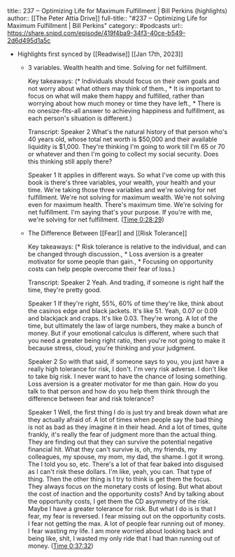 title:: 237 ‒ Optimizing Life for Maximum Fulfillment | Bill Perkins (highlights)
author:: [[The Peter Attia Drive]]
full-title:: "\#237 ‒ Optimizing Life for Maximum Fulfillment | Bill Perkins"
category:: #podcasts
url:: https://share.snipd.com/episode/419f4ba9-34f3-40ce-b549-2d6d495d1a5c

- Highlights first synced by [[Readwise]] [[Jan 17th, 2023]]
	- 3 variables. Wealth health and time. Solving for net fulfillment.
	  
	  Key takeaways:
	  (* Individuals should focus on their own goals and not worry about what others may think of them., * It is important to focus on what will make them happy and fulfilled, rather than worrying about how much money or time they have left., * There is no onesize-fits-all answer to achieving happiness and fulfillment, as each person's situation is different.)
	  
	  Transcript:
	  Speaker 2
	  What's the natural history of that person who's 40 years old, whose total net worth is $50,000 and their available liquidity is $1,000. They're thinking I'm going to work till I'm 65 or 70 or whatever and then I'm going to collect my social security. Does this thinking still apply there?
	  
	  Speaker 1
	  It applies in different ways. So what I've come up with this book is there's three variables, your wealth, your health and your time. We're taking those three variables and we're solving for net fulfillment. We're not solving for maximum wealth. We're not solving even for maximum health. There's maximum time. We're solving for net fulfillment. I'm saying that's your purpose. If you're with me, we're solving for net fulfillment. ([Time 0:28:29](https://share.snipd.com/snip/5162aaae-3cac-461f-96a5-4c2d4219d559))
	- The Difference Between [[Fear]] and [[Risk Tolerance]]
	  
	  Key takeaways:
	  (* Risk tolerance is relative to the individual, and can be changed through discussion., * Loss aversion is a greater motivator for some people than gain., * Focusing on opportunity costs can help people overcome their fear of loss.)
	  
	  Transcript:
	  Speaker 2
	  Yeah. And trading, if someone is right half the time, they're pretty good.
	  
	  Speaker 1
	  If they're right, 55%, 60% of time they're like, think about the casinos edge and black jackets. It's like 51. Yeah, 0.07 or 0.09 and blackjack and craps. It's like 0.03. They're wrong. A lot of the time, but ultimately the law of large numbers, they make a bunch of money. But if your emotional calculus is different, where such that you need a greater being right ratio, then you're not going to make it because stress, cloud, you're thinking and your judgment.
	  
	  Speaker 2
	  So with that said, if someone says to you, you just have a really high tolerance for risk, I don't. I'm very risk adverse. I don't like to take big risk. I never want to have the chance of losing something. Loss aversion is a greater motivator for me than gain. How do you talk to that person and how do you help them think through the difference between fear and risk tolerance?
	  
	  Speaker 1
	  Well, the first thing I do is just try and break down what are they actually afraid of. A lot of times when people say the bad thing is not as bad as they imagine it in their head. And a lot of times, quite frankly, it's really the fear of judgment more than the actual thing. They are finding out that they can survive the potential negative financial hit. What they can't survive is, oh, my friends, my colleagues, my spouse, my mom, my dad, the shame. I got it wrong. The I told you so, etc. There's a lot of that fear baked into disguised as I can't risk these dollars. I'm like, yeah, you can. That type of thing. Then the other thing is I try to think is get them the focus. They always focus on the monetary costs of losing. But what about the cost of inaction and the opportunity costs? And by talking about the opportunity costs, I get them the CD asymmetry of the risk. Maybe I have a greater tolerance for risk. But what I do is is that I fear, my fear is reversed. I fear missing out on the opportunity costs. I fear not getting the max. A lot of people fear running out of money. I fear wasting my life. I am more worried about looking back and being like, shit, I wasted my only ride that I had than running out of money. ([Time 0:37:32](https://share.snipd.com/snip/8eda894c-0454-451a-afb0-4ef4cac94bb4))